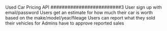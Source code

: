 Used Car Pricing API
#########################3
User sign up with email/password
Users get an estimate for how much their car is worth based on the make/model/year/fileage
Users can report what they sold their vehicles for
Admins have to approve reported sales
